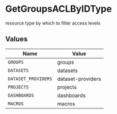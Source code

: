 # GetGroupsACLByIDType

resource type by which to filter access levels


## Values

| Name                | Value               |
| ------------------- | ------------------- |
| `GROUPS`            | groups              |
| `DATASETS`          | datasets            |
| `DATASET_PROVIDERS` | dataset-providers   |
| `PROJECTS`          | projects            |
| `DASHBOARDS`        | dashboards          |
| `MACROS`            | macros              |
